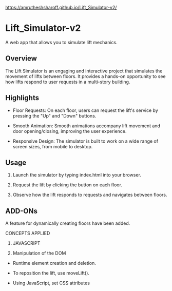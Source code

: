 https://amrutheshsharoff.github.io/Lift_Simulator-v2/

# Lift_Simulator-v2
 A web app that allows you to simulate lift mechanics.
 

## Overview

The Lift Simulator is an engaging and interactive project that simulates the movement of lifts between floors. It provides a hands-on opportunity to see how lifts respond to user requests in a multi-story building. 



## Highlights

- Floor Requests: On each floor, users can request the lift's service by pressing the "Up" and "Down" buttons.

- Smooth Animation: Smooth animations accompany lift movement and door opening/closing, improving the user experience.

- Responsive Design: The simulator is built to work on a wide range of screen sizes, from mobile to desktop.

  

## Usage

1. Launch the simulator by typing index.html into your browser.

2. Request the lift by clicking the  button on each floor.

3. Observe how the lift responds to requests and navigates between floors.

## ADD-ONs
A feature for dynamically creating floors have been added.

CONCEPTS APPLIED

1. JAVASCRIPT

2. Manipulation of the DOM

 - Runtime element creation and deletion.

 - To reposition the lift, use moveLift().

 - Using JavaScript, set CSS attributes

